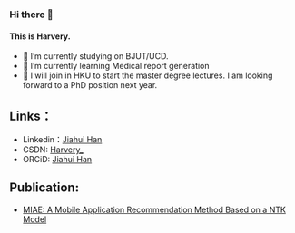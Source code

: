 ### Hi there 👋
#### This is Harvery.
- 🔭 I’m currently studying on BJUT/UCD.
- 🌱 I’m currently learning Medical report generation
- 💬 I will join in HKU to start the master degree lectures. I am looking forward to a PhD position next year.

## Links：
- Linkedin：[Jiahui Han](https://www.linkedin.com/in/jiahui-han520)
- CSDN: [Harvery_](https://blog.csdn.net/Harvery_?type=blog)
- ORCiD: [Jiahui Han](https://orcid.org/0009-0005-6491-4009)
  
## Publication:
- [MIAE: A Mobile Application Recommendation Method Based on a NTK Model](10.1109/BigData59044.2023.10386764)


<!--
**UlanqabBadGuy/UlanqabBadGuy** is a ✨ _special_ ✨ repository because its `README.md` (this file) appears on your GitHub profile.

Here are some ideas to get you started:

- 🔭 I’m currently working on ...
- 🌱 I’m currently learning ...
- 👯 I’m looking to collaborate on ...
- 🤔 I’m looking for help with ...
- 💬 Ask me about ...
- 📫 How to reach me: ...
- 😄 Pronouns: ...
- ⚡ Fun fact: ...
-->
